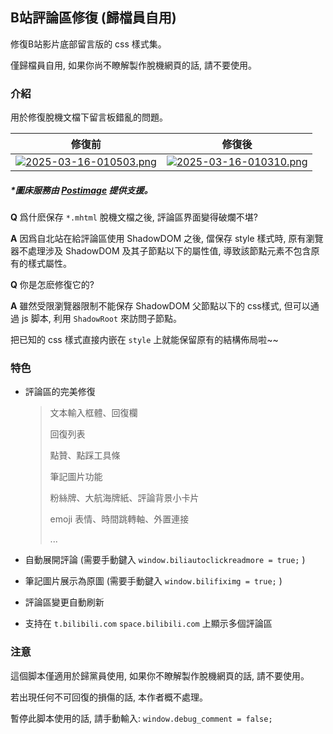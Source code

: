 ## B站評論區修復 (歸檔員自用)

修復B站影片底部留言版的 css 樣式集。

僅歸檔員自用, 如果你尚不瞭解製作脫機網頁的話, 請不要使用。

### 介紹

用於修復脫機文檔下留言板錯亂的問題。

| 修復前                                                                                                          | 修復後                                                                                                          |
|:------------------------------------------------------------------------------------------------------------:|:------------------------------------------------------------------------------------------------------------:|
| [![2025-03-16-010503.png](https://i.postimg.cc/yYWRjzx5/2025-03-16-010503.png)](https://postimg.cc/0bRr5Fpd) | [![2025-03-16-010310.png](https://i.postimg.cc/gJJcpmCb/2025-03-16-010310.png)](https://postimg.cc/cKpGMy1F) |

##### *圖床服務由 [Postimage](https://postimages.org/) 提供支援。

**Q** 爲什麽保存 `*.mhtml` 脫機文檔之後, 評論區界面變得破爛不堪?

**A** 因爲自北站在給評論區使用 ShadowDOM 之後, 儅保存 style 樣式時, 原有瀏覽器不處理涉及 ShadowDOM 及其子節點以下的屬性值, 導致該節點元素不包含原有的樣式屬性。

**Q** 你是怎麽修復它的?

**A** 雖然受限瀏覽器限制不能保存 ShadowDOM 父節點以下的 css樣式, 但可以通過 js 脚本, 利用 `ShadowRoot` 來訪問子節點。

把已知的 css 樣式直接内嵌在 `style` 上就能保留原有的結構佈局啦~~

### 特色

- 評論區的完美修復
  
    > 文本輸入框體、回復欄
    >
    > 回復列表
    >
    > 點贊、點踩工具條
    >
    > 筆記圖片功能
    >
    > 粉絲牌、大航海牌紙、評論背景小卡片
    >
    > emoji 表情、時間跳轉軸、外置連接
    >
    > ...

- 自動展開評論 (需要手動鍵入 `window.biliautoclickreadmore = true;` )

- 筆記圖片展示為原圖 (需要手動鍵入 `window.bilifiximg = true;` )

- 評論區變更自動刷新

- 支持在 `t.bilibili.com` `space.bilibili.com` 上顯示多個評論區

### 注意

這個脚本僅適用於歸黨員使用, 如果你不瞭解製作脫機網頁的話, 請不要使用。

若出現任何不可回復的損傷的話, 本作者概不處理。

暫停此脚本使用的話, 請手動輸入: `window.debug_comment = false;`
